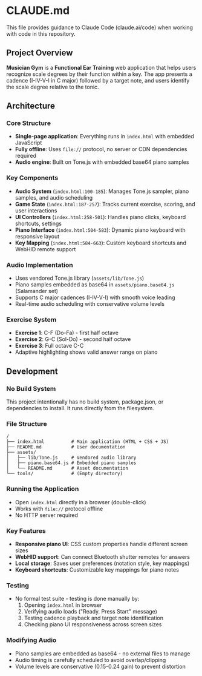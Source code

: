 # CLAUDE.md

This file provides guidance to Claude Code (claude.ai/code) when working with code in this repository.

## Project Overview

**Musician Gym** is a **Functional Ear Training** web application that helps users recognize scale degrees by their function within a key. The app presents a cadence (I-IV-V-I in C major) followed by a target note, and users identify the scale degree relative to the tonic.

## Architecture

### Core Structure
- **Single-page application**: Everything runs in `index.html` with embedded JavaScript
- **Fully offline**: Uses `file://` protocol, no server or CDN dependencies required
- **Audio engine**: Built on Tone.js with embedded base64 piano samples

### Key Components
- **Audio System** (`index.html:100-185`): Manages Tone.js sampler, piano samples, and audio scheduling
- **Game State** (`index.html:187-257`): Tracks current exercise, scoring, and user interactions  
- **UI Controllers** (`index.html:258-501`): Handles piano clicks, keyboard shortcuts, settings
- **Piano Interface** (`index.html:504-583`): Dynamic piano keyboard with responsive layout
- **Key Mapping** (`index.html:584-663`): Custom keyboard shortcuts and WebHID remote support

### Audio Implementation
- Uses vendored Tone.js library (`assets/lib/Tone.js`)
- Piano samples embedded as base64 in `assets/piano.base64.js` (Salamander set)
- Supports C major cadences (I-IV-V-I) with smooth voice leading
- Real-time audio scheduling with conservative volume levels

### Exercise System
- **Exercise 1**: C-F (Do-Fa) - first half octave
- **Exercise 2**: G-C (Sol-Do) - second half octave  
- **Exercise 3**: Full octave C-C
- Adaptive highlighting shows valid answer range on piano

## Development

### No Build System
This project intentionally has no build system, package.json, or dependencies to install. It runs directly from the filesystem.

### File Structure
```
/
├── index.html          # Main application (HTML + CSS + JS)
├── README.md           # User documentation
├── assets/
│   ├── lib/Tone.js     # Vendored audio library
│   ├── piano.base64.js # Embedded piano samples
│   └── README.md       # Asset documentation
└── tools/              # (Empty directory)
```

### Running the Application
- Open `index.html` directly in a browser (double-click)
- Works with `file://` protocol offline
- No HTTP server required

### Key Features
- **Responsive piano UI**: CSS custom properties handle different screen sizes
- **WebHID support**: Can connect Bluetooth shutter remotes for answers
- **Local storage**: Saves user preferences (notation style, key mappings)
- **Keyboard shortcuts**: Customizable key mappings for piano notes

### Testing
- No formal test suite - testing is done manually by:
  1. Opening `index.html` in browser
  2. Verifying audio loads ("Ready. Press Start" message)
  3. Testing cadence playback and target note identification
  4. Checking piano UI responsiveness across screen sizes

### Modifying Audio
- Piano samples are embedded as base64 - no external files to manage
- Audio timing is carefully scheduled to avoid overlap/clipping
- Volume levels are conservative (0.15-0.24 gain) to prevent distortion